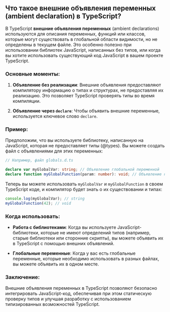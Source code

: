 ## Что такое внешние объявления переменных (ambient declaration) в TypeScript?

В TypeScript **внешние объявления переменных** (ambient declarations) используются для описания переменных, функций или классов, которые могут существовать в глобальной области видимости, но не определены в текущем файле. Это особенно полезно при использовании библиотек JavaScript, написанных без типов, или когда вы хотите использовать существующий код JavaScript в вашем проекте TypeScript.

### Основные моменты:

1. **Объявление без реализации**: Внешние объявления предоставляют компилятору информацию о типах и структурах, не предоставляя их реализацию. Это позволяет TypeScript проверять типы во время компиляции.

2. **Объявление через `declare`**: Чтобы объявить внешние переменные, используется ключевое слово `declare`.

### Пример:

Предположим, что вы используете библиотеку, написанную на JavaScript, которая не предоставляет типы (@types). Вы можете создать файл с объявлениями для этих переменных:

```typescript
// Например, файл globals.d.ts

declare var myGlobalVar: string; // Объявление глобальной переменной
declare function myGlobalFunction(param: number): void; // Объявление глобальной функции
```

Теперь вы можете использовать `myGlobalVar` и `myGlobalFunction` в своем TypeScript коде, и компилятор будет знать о их существовании и типах:

```typescript
console.log(myGlobalVar); // string
myGlobalFunction(42); // void
```

### Когда использовать:

- **Работа с библиотеками**: Когда вы используете JavaScript-библиотеки, которые не имеют определений типов (например, старые библиотеки или сторонние скрипты), вы можете объявить их в TypeScript с помощью внешних объявлений.
  
- **Глобальные переменные**: Когда у вас есть глобальные переменные, которые необходимо использовать в разных файлах, вы можете объявить их в одном месте.

### Заключение:

Внешние объявления переменных в TypeScript позволяют безопасно интегрировать JavaScript-код, обеспечивая при этом статическую проверку типов и улучшая разработку с использованием типизированных возможностей TypeScript.